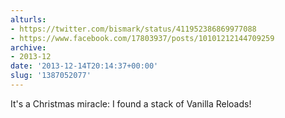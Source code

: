 ```yaml
---
alturls:
- https://twitter.com/bismark/status/411952386869977088
- https://www.facebook.com/17803937/posts/10101212144709259
archive:
- 2013-12
date: '2013-12-14T20:14:37+00:00'
slug: '1387052077'
---
```


It's a Christmas miracle: I found a stack of Vanilla Reloads!

